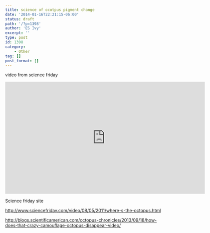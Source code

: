 ```yaml
---
title: science of ocotpus pigment change
date: '2014-01-16T22:21:15-06:00'
status: draft
path: '/?p=1398'
author: 'ES Ivy'
excerpt: ''
type: post
id: 1398
category:
    - Other
tag: []
post_format: []
---
```

video from science friday

<span class="embed-youtube" style="text-align:center; display: block;"><iframe allowfullscreen="true" class="youtube-player" height="360" src="https://www.youtube.com/embed/eS-USrwuUfA?version=3&rel=1&fs=1&autohide=2&showsearch=0&showinfo=1&iv_load_policy=1&wmode=transparent" style="border:0;" width="640"></iframe></span>

Science friday site

<http://www.sciencefriday.com/video/08/05/2011/where-s-the-octopus.html>

<http://blogs.scientificamerican.com/octopus-chronicles/2013/09/18/how-does-that-crazy-camouflage-octopus-disappear-video/>